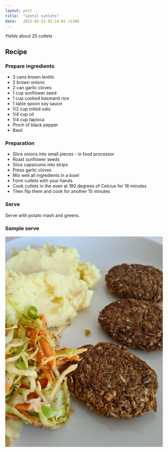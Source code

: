 ```yaml
---
layout: post
title:  "Lentil cutlets"
date:   2022-05-23 01:24:01 +1200
---
```


Yields about 25 cutlets

## Recipe

### Prepare ingredients 
- 3 cans brown lentils
- 2 brown onions
- 2 can garlic cloves
- 1 cup sunflower seed
- 1 cup cooked basmanti rice
- 1 table spoon soy sauce
- 1/2 cup rolled oats
- 1/4 cup oil
- 1/4 cup tapioca
- Pinch of black pepper
- Basil

### Preparation
- Slice onions into small pieces - in food processor
- Roast sunflower seeds
- Slice capsicums into strips
- Press garlic cloves
- Mix well all ingredients in a bowl
- Form cutlets with your hands
- Cook cutlets in the oven at 180 degrees of Celcius for 18 minutes
- Then flip them and cook for another 15 minutes

### Serve
Serve with potato mash and greens.

### Sample serve
![](/img/lentil-cutlets.jpg)

